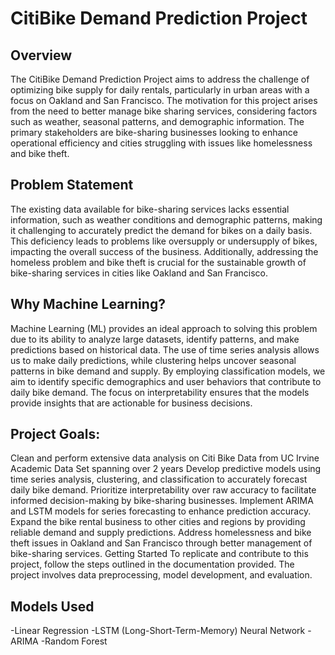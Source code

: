 # CitiBike Demand Prediction Project

## Overview

The CitiBike Demand Prediction Project aims to address the challenge of optimizing bike supply for daily rentals, particularly in urban areas with a focus on Oakland and San Francisco. 
The motivation for this project arises from the need to better manage bike sharing services, considering factors such as weather, seasonal patterns, and demographic information. 
The primary stakeholders are bike-sharing businesses looking to enhance operational efficiency and cities struggling with issues like homelessness and bike theft.

## Problem Statement

The existing data available for bike-sharing services lacks essential information, such as weather conditions and demographic patterns, making it challenging to accurately predict the demand for bikes on a daily basis. This deficiency leads to problems like oversupply or undersupply of bikes, impacting the overall success of the business. Additionally, addressing the homeless problem and bike theft is crucial for the sustainable growth of bike-sharing services in cities like Oakland and San Francisco.

## Why Machine Learning?

Machine Learning (ML) provides an ideal approach to solving this problem due to its ability to analyze large datasets, identify patterns, and make predictions based on historical data. The use of time series analysis allows us to make daily predictions, while clustering helps uncover seasonal patterns in bike demand and supply. By employing classification models, we aim to identify specific demographics and user behaviors that contribute to daily bike demand. The focus on interpretability ensures that the models provide insights that are actionable for business decisions.


## Project Goals:

Clean and perform extensive data analysis on Citi Bike Data from UC Irvine Academic Data Set spanning over 2 years
Develop predictive models using time series analysis, clustering, and classification to accurately forecast daily bike demand.
Prioritize interpretability over raw accuracy to facilitate informed decision-making by bike-sharing businesses.
Implement ARIMA and LSTM models for series forecasting to enhance prediction accuracy.
Expand the bike rental business to other cities and regions by providing reliable demand and supply predictions.
Address homelessness and bike theft issues in Oakland and San Francisco through better management of bike-sharing services.
Getting Started
To replicate and contribute to this project, follow the steps outlined in the documentation provided. The project involves data preprocessing, model development, and evaluation.

## Models Used

-Linear Regression
-LSTM (Long-Short-Term-Memory) Neural Network
-ARIMA
-Random Forest 
